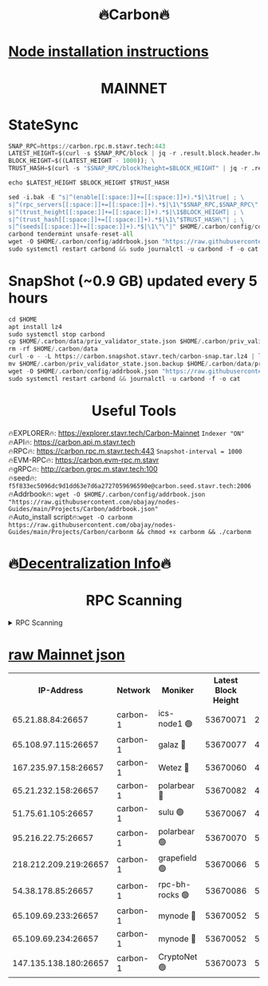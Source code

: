 <h1 align="center"> 🔥Carbon🔥</h1>

[Node installation instructions](https://github.com/obajay/nodes-Guides/tree/main/Projects/Carbon)
=
<h1 align="center"> MAINNET</h1>

# StateSync
```python
SNAP_RPC=https://carbon.rpc.m.stavr.tech:443
LATEST_HEIGHT=$(curl -s $SNAP_RPC/block | jq -r .result.block.header.height); \
BLOCK_HEIGHT=$((LATEST_HEIGHT - 1000)); \
TRUST_HASH=$(curl -s "$SNAP_RPC/block?height=$BLOCK_HEIGHT" | jq -r .result.block_id.hash)

echo $LATEST_HEIGHT $BLOCK_HEIGHT $TRUST_HASH

sed -i.bak -E "s|^(enable[[:space:]]+=[[:space:]]+).*$|\1true| ; \
s|^(rpc_servers[[:space:]]+=[[:space:]]+).*$|\1\"$SNAP_RPC,$SNAP_RPC\"| ; \
s|^(trust_height[[:space:]]+=[[:space:]]+).*$|\1$BLOCK_HEIGHT| ; \
s|^(trust_hash[[:space:]]+=[[:space:]]+).*$|\1\"$TRUST_HASH\"| ; \
s|^(seeds[[:space:]]+=[[:space:]]+).*$|\1\"\"|" $HOME/.carbon/config/config.toml
carbond tendermint unsafe-reset-all
wget -O $HOME/.carbon/config/addrbook.json "https://raw.githubusercontent.com/obajay/nodes-Guides/main/Projects/Carbon/addrbook.json"
sudo systemctl restart carbond && sudo journalctl -u carbond -f -o cat
```
# SnapShot (~0.9 GB) updated every 5 hours
```python
cd $HOME
apt install lz4
sudo systemctl stop carbond
cp $HOME/.carbon/data/priv_validator_state.json $HOME/.carbon/priv_validator_state.json.backup
rm -rf $HOME/.carbon/data
curl -o - -L https://carbon.snapshot.stavr.tech/carbon-snap.tar.lz4 | lz4 -c -d - | tar -x -C $HOME/.carbon --strip-components 2
mv $HOME/.carbon/priv_validator_state.json.backup $HOME/.carbon/data/priv_validator_state.json
wget -O $HOME/.carbon/config/addrbook.json "https://raw.githubusercontent.com/obajay/nodes-Guides/main/Projects/Carbon/addrbook.json"
sudo systemctl restart carbond && journalctl -u carbond -f -o cat
```

 <h1 align="center"> Useful Tools</h1>

🔥EXPLORER🔥:     https://explorer.stavr.tech/Carbon-Mainnet        `Indexer "ON"` \
🔥API🔥:          https://carbon.api.m.stavr.tech \
🔥RPC🔥:          https://carbon.rpc.m.stavr.tech:443              `Snapshot-interval = 1000` \
🔥EVM-RPC🔥:      https://carbon.evm-rpc.m.stavr \
🔥gRPC🔥:         http://carbon.grpc.m.stavr.tech:100 \
🔥seed🔥:      `f5f833ec5096dc9d1dd63e7d6a2727059696590e@carbon.seed.stavr.tech:2006` \
🔥Addrbook🔥:  `wget -O $HOME/.carbon/config/addrbook.json "https://raw.githubusercontent.com/obajay/nodes-Guides/main/Projects/Carbon/addrbook.json"` \
🔥Auto_install script🔥:`wget -O carbonm https://raw.githubusercontent.com/obajay/nodes-Guides/main/Projects/Carbon/carbonm && chmod +x carbonm && ./carbonm`

🔥[Decentralization Info](https://github.com/obajay/StateSync-snapshots/tree/main/Projects/Carbon/Decentralization)🔥
=
<h1 align="center"> RPC Scanning</h1>

<details>
<summary>RPC Scanning</summary>

<h2 align="center"> We scan nodes in real time every 4 hours. And we provide the final result of RPC endpoints.
We cannot influence the operation of these nodes in any way. </h2>


```python
If Voting Power is higher than 0 --> then the Node is a validator of the network and may be subject to attack and be a potential threat to the chain.
```
```python
We marked such validators with a red symbol
```

</details>

[raw Mainnet json](https://rpc-check.carbonm.stavr.tech/carbonm/rpc-carbonm-result.json)
=


<table><tr><th>IP-Address</th><th>Network</th><th>Moniker</th><th>Latest Block Height</th><th>Earliest Block Height</th><th>Catching Up</th><th>Tx Index</th><th>Voting Power</th><th>Scan Time</th></tr><tr><td>65.21.88.84:26657</td><td>carbon-1</td><td>ics-node1 🟢</td><td>53670071</td><td>21164241</td><td>False</td><td>off</td><td>0</td><td>2024-02-14T15:53:51.047243673UTC</td></tr><tr><td>65.108.97.115:26657</td><td>carbon-1</td><td>galaz 🔴</td><td>53670077</td><td>47374001</td><td>False</td><td>on</td><td>11262372656</td><td>2024-02-14T15:53:59.845157496UTC</td></tr><tr><td>167.235.97.158:26657</td><td>carbon-1</td><td>Wetez 🔴</td><td>53670060</td><td>48067570</td><td>False</td><td>on</td><td>1343100249</td><td>2024-02-14T15:53:29.771323700UTC</td></tr><tr><td>65.21.232.158:26657</td><td>carbon-1</td><td>polarbear 🔴</td><td>53670082</td><td>48126001</td><td>False</td><td>on</td><td>10428492497</td><td>2024-02-14T15:54:10.469123665UTC</td></tr><tr><td>51.75.61.105:26657</td><td>carbon-1</td><td>sulu 🟢</td><td>53670067</td><td>48742001</td><td>False</td><td>on</td><td>0</td><td>2024-02-14T15:53:44.065719855UTC</td></tr><tr><td>95.216.22.75:26657</td><td>carbon-1</td><td>polarbear 🟢</td><td>53670070</td><td>52338001</td><td>False</td><td>on</td><td>0</td><td>2024-02-14T15:53:48.594734891UTC</td></tr><tr><td>218.212.209.219:26657</td><td>carbon-1</td><td>grapefield 🟢</td><td>53670066</td><td>52371001</td><td>False</td><td>on</td><td>0</td><td>2024-02-14T15:53:41.588844798UTC</td></tr><tr><td>54.38.178.85:26657</td><td>carbon-1</td><td>rpc-bh-rocks 🟢</td><td>53670086</td><td>53130001</td><td>False</td><td>on</td><td>0</td><td>2024-02-14T15:54:16.973791823UTC</td></tr><tr><td>65.109.69.233:26657</td><td>carbon-1</td><td>mynode 🔴</td><td>53670052</td><td>53160001</td><td>False</td><td>off</td><td>8763531969</td><td>2024-02-14T15:53:10.600027741UTC</td></tr><tr><td>65.109.69.234:26657</td><td>carbon-1</td><td>mynode 🔴</td><td>53670052</td><td>53160001</td><td>False</td><td>off</td><td>12825400190</td><td>2024-02-14T15:53:10.930147001UTC</td></tr><tr><td>147.135.138.180:26657</td><td>carbon-1</td><td>CryptoNet 🟢</td><td>53670073</td><td>53567001</td><td>False</td><td>on</td><td>0</td><td>2024-02-14T15:53:53.380292100UTC</td></tr></table>
